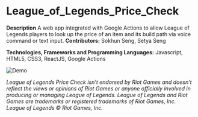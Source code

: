 # League_of_Legends_Price_Check
  **Description**
  A web app integrated with Google Actions to allow League of Legends players to look up the price of an item and its build path via voice command or text input.
  **Contributors:**
  Sokhun Seng, Setya Seng

  **Technologies, Frameworks and Programming Languages:**
  Javascript, HTML5, CSS3, ReactJS, Google Actions

  ![Demo](https://github.com/sososeng/League_of_Legends_Price_Check/tree/master/lolprice_check/src/LOL_One.png)

*League of Legends Price Check isn’t endorsed by Riot Games and doesn’t reflect the views or opinions of Riot Games or anyone officially involved in producing or managing League of Legends. League of Legends and Riot Games are trademarks or registered trademarks of Riot Games, Inc. League of Legends © Riot Games, Inc.*
